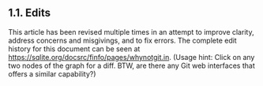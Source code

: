 ## 1\.1\. Edits



This article has been revised multiple times in an attempt
to improve clarity, address concerns and misgivings,
and to fix errors.
The complete edit history for this document can be seen at
<https://sqlite.org/docsrc/finfo/pages/whynotgit.in>.
(Usage hint: Click on any two nodes of the graph for a diff.
BTW, are there any Git web interfaces that offers a similar
capability?)



